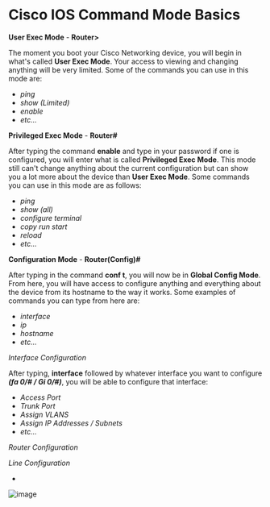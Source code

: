 # Cisco IOS Command Mode Basics

**User Exec Mode** - **Router>**

The moment you boot your Cisco Networking device, you will begin in what's called **User Exec Mode**. Your access to viewing and changing anything will be very limited. Some of the commands you can use in this mode are: 
 - *ping*
 - *show (Limited)*
 - *enable*
 - *etc...* 
 
 **Privileged Exec Mode** - **Router#**
 
After typing the command **enable** and type in your password if one is configured, you will enter what is called **Privileged Exec Mode**. This mode still can't change anything about the current configuration but can show you a lot more about the device than **User Exec Mode**. Some commands you can use in this mode are as follows:
  - *ping*
  - *show (all)*
  - *configure terminal*
  - *copy run start*
  - *reload*
  - *etc...*

**Configuration Mode** - **Router(Config)#**

After typing in the command **conf t**, you will now be in **Global Config Mode**. From here, you will have access to configure anything and everything about the device from its hostname to the way it works. Some examples of commands you can type from here are: 
 - *interface*
 - *ip*
 - *hostname*
 - *etc...*

*Interface Configuration* 

After typing, **interface** followed by whatever interface you want to configure ***(fa 0/# / Gi 0/#)***, you will be able to configure that interface: 
 - *Access Port*
 - *Trunk Port*
 - *Assign VLANS*
 - *Assign IP Addresses / Subnets*
 - *etc...*
 
*Router Configuration*

*Line Configuration*

*
 ![image](https://user-images.githubusercontent.com/83109592/130335827-ce3c1108-3758-47d5-8f4c-9d62551cf738.png)

